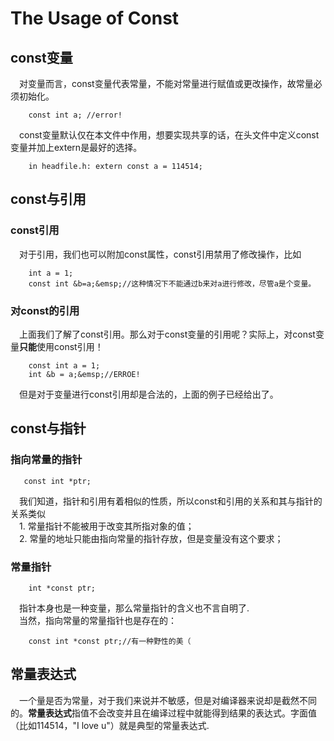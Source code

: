 # The Usage of Const
## const变量
&emsp;对变量而言，const变量代表常量，不能对常量进行赋值或更改操作，故常量必须初始化。  

        const int a; //error!  
&emsp;const变量默认仅在本文件中作用，想要实现共享的话，在头文件中定义const变量并加上extern是最好的选择。  

        in headfile.h: extern const a = 114514;  
## const与引用  
### const引用
&emsp;对于引用，我们也可以附加const属性，const引用禁用了修改操作，比如  
  
        int a = 1;  
        const int &b=a;&emsp;//这种情况下不能通过b来对a进行修改，尽管a是个变量。  
        
### 对const的引用
&emsp;上面我们了解了const引用。那么对于const变量的引用呢？实际上，对const变量**只能**使用const引用！  
  
        const int a = 1;  
        int &b = a;&emsp;//ERROE!  
        
&emsp;但是对于变量进行const引用却是合法的，上面的例子已经给出了。  
## const与指针  
### 指向常量的指针  
       const int *ptr;
&emsp;我们知道，指针和引用有着相似的性质，所以const和引用的关系和其与指针的关系类似  
&emsp;1. 常量指针不能被用于改变其所指对象的值；  
&emsp;2. 常量的地址只能由指向常量的指针存放，但是变量没有这个要求；  
  
### 常量指针  
        int *const ptr;  
&emsp;指针本身也是一种变量，那么常量指针的含义也不言自明了.  
&emsp;当然，指向常量的常量指针也是存在的： 

        const int *const ptr;//有一种野性的美（  
        
## 常量表达式  
&emsp;一个量是否为常量，对于我们来说并不敏感，但是对编译器来说却是截然不同的。**常量表达式**指值不会改变并且在编译过程中就能得到结果的表达式。字面值（比如114514，"I love u"）就是典型的常量表达式.



